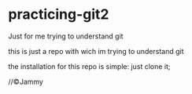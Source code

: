 # practicing-git2
Just for me trying to understand git

this is just a repo with wich im trying to understand git 

the installation for this repo is simple: just clone it;



//©Jammy

